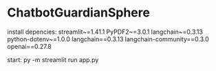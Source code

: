 # ChatbotGuardianSphere



install depencies: 
  streamlit~=1.41.1
  PyPDF2~=3.0.1
  langchain~=0.3.13
  python-dotenv~=1.0.0
  langchain==0.3.13
  langchain-community==0.3.0
  openai==0.27.8




start:  py -m streamlit run app.py
